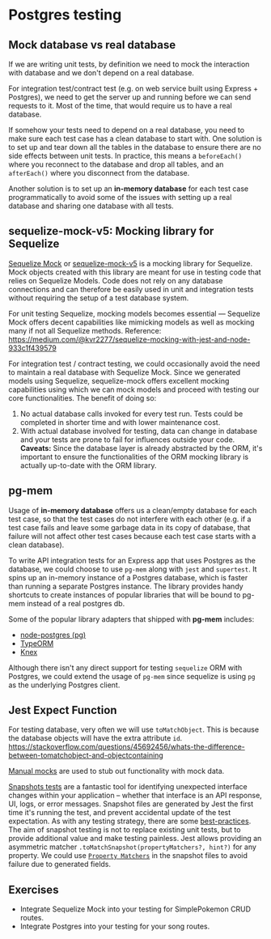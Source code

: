 # Postgres testing

## Mock database vs real database

If we are writing unit tests, by definition we need to mock the interaction with database and we don't depend on a real database.

For integration test/contract test (e.g. on web service built using Express + Postgres), we need to get the server up and running before we can send requests to it. Most of the time, that would require us to have a real database.

If somehow your tests need to depend on a real database, you need to make sure each test case has a clean database to start with. One solution is to set up and tear down all the tables in the database to ensure there are no side effects between unit tests. In practice, this means a `beforeEach()` where you reconnect to the database and drop all tables, and an `afterEach()` where you disconnect from the database.

Another solution is to set up an **in-memory database** for each test case programmatically to avoid some of the issues with setting up a real database and sharing one database with all tests.

## sequelize-mock-v5: Mocking library for Sequelize

[Sequelize Mock](https://sequelize-mock.readthedocs.io/en/stable/) or [sequelize-mock-v5](https://www.npmjs.com/package/sequelize-mock-v5) is a mocking library for Sequelize. Mock objects created with this library are meant for use in testing code that relies on Sequelize Models. Code does not rely on any database connections and can therefore be easily used in unit and integration tests without requiring the setup of a test database system.

For unit testing Sequelize, mocking models becomes essential — Sequelize Mock offers decent capabilities like mimicking models as well as mocking many if not all Sequelize methods. Reference: https://medium.com/@kvr2277/sequelize-mocking-with-jest-and-node-933c1f439579

For integration test / contract testing, we could occasionally avoid the need to maintain a real database with Sequelize Mock. Since we generated models using Sequelize, sequelize-mock offers excellent mocking capabilities using which we can mock models and proceed with testing our core functionalities. The benefit of doing so:
1. No actual database calls invoked for every test run. Tests could be completed in shorter time and with lower maintenance cost.
2. With actual database involved for testing, data can change in database and your tests are prone to fail for influences outside your code.
**Caveats:** Since the database layer is already abstracted by the ORM, it's important to ensure the functionalities of the ORM mocking library is actually up-to-date with the ORM library.

## pg-mem

Usage of **in-memory database** offers us a clean/empty database for each test case, so that the test cases do not interfere with each other (e.g. if a test case fails and leave some garbage data in its copy of database, that failure will not affect other test cases because each test case starts with a clean database).

To write API integration tests for an Express app that uses Postgres as the database, we could choose to use `pg-mem` along with `jest` and `supertest`. It spins up an in-memory instance of a Postgres database, which is faster than running a separate Postgres instance. The library provides handy shortcuts to create instances of popular libraries that will be bound to pg-mem instead of a real postgres db.

Some of the popular library adapters that shipped with **pg-mem** includes:
- [node-postgres (pg)](https://github.com/oguimbal/pg-mem/wiki/Libraries-adapters#-node-postgres-pg)
- [TypeORM](https://github.com/oguimbal/pg-mem/wiki/Libraries-adapters#-typeorm)
- [Knex](https://github.com/oguimbal/pg-mem/wiki/Libraries-adapters#-knex)

Although there isn't any direct support for testing `sequelize` ORM with Postgres, we could extend the usage of `pg-mem` since sequelize is using `pg` as the underlying Postgres client.

## Jest Expect Function

For testing database, very often we will use `toMatchObject`. This is because the database objects will have the extra attribute `id`.
https://stackoverflow.com/questions/45692456/whats-the-difference-between-tomatchobject-and-objectcontaining

[Manual mocks](https://jestjs.io/docs/manual-mocks) are used to stub out functionality with mock data.

[Snapshots tests](https://jestjs.io/docs/snapshot-testing) are a fantastic tool for identifying unexpected interface changes within your application – whether that interface is an API response, UI, logs, or error messages. Snapshot files are generated by Jest the first time it's running the test, and prevent accidental update of the test expectation. As with any testing strategy, there are some [best-practices](https://jestjs.io/docs/snapshot-testing#best-practices). The aim of snapshot testing is not to replace existing unit tests, but to provide additional value and make testing painless. Jest allows providing an asymmetric matcher `.toMatchSnapshot(propertyMatchers?, hint?)` for any property. We could use [`Property Matchers`](https://jestjs.io/docs/snapshot-testing#property-matchers) in the snapshot files to avoid failure due to generated fields.

## Exercises

- Integrate Sequelize Mock into your testing for SimplePokemon CRUD routes.
- Integrate Postgres into your testing for your song routes.
